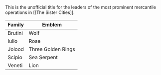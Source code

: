 This is the unofficial title for the leaders of the most prominent mercantile operations in [[The Sister Cities]]. 

| Family  | Emblem             |
| ------- | ------------------ |
| Brutini | Wolf               |
| Iulio   | Rose               |
| Jolood  | Three Golden Rings |
| Scipio  | Sea Serpent        |
| Veneti  | Lion               |

